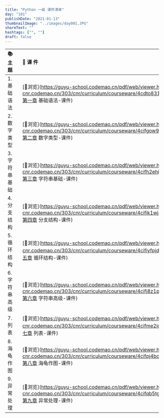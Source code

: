 ```yaml
---
title: "Python 一级 课件清单"
day: "101"
publishDate: "2021-01-13"
thumbnailImage: "../images/day001.JPG"
shareText: ""
hashtags: ["", ""]
draft: false
---
```



| 📚 主 题       |      | 📰 课 件                                                      |
| :------------ | :--- | :----------------------------------------------------------- |
| 1. 基础语法   |      | [🍳浏览](https://guyu-school.codemao.cn/pdf/web/viewer.html?file=https://cdn-cnr.codemao.cn/303/cnr/curriculum/courseware/4cdto831hv80jfxac0&fileName=第一章 基础语法-课件) |
| 2. 数字类型   |      | [🍳浏览](https://guyu-school.codemao.cn/pdf/web/viewer.html?file=https://cdn-cnr.codemao.cn/303/cnr/curriculum/courseware/4cifgow9r8npcidrzd&fileName=第二章 数字类型-课件) |
| 3. 字符串基础 |      | [🍳浏览](https://guyu-school.codemao.cn/pdf/web/viewer.html?file=https://cdn-cnr.codemao.cn/303/cnr/curriculum/courseware/4cifh2ehiji1ouwcfc&fileName=第三章 字符串基础-课件) |
| 4. 分支结构   |      | [🍳浏览](https://guyu-school.codemao.cn/pdf/web/viewer.html?file=https://cdn-cnr.codemao.cn/303/cnr/curriculum/courseware/4cifik1wj4u9pcn57q&fileName=第四章 分支结构-课件) |
| 5. 循环结构   |      | [🍳浏览](https://guyu-school.codemao.cn/pdf/web/viewer.html?file=https://cdn-cnr.codemao.cn/303/cnr/curriculum/courseware/4cifiyfpjdpqi08l9a&fileName=第五章 循环结构-课件) |
| 6. 字符串高级 |      | [🍳浏览](https://guyu-school.codemao.cn/pdf/web/viewer.html?file=https://cdn-cnr.codemao.cn/303/cnr/curriculum/courseware/4cifj8z1pjoaoc4ua4&fileName=第六章 字符串高级-课件) |
| 7. 列表       |      | [🍳浏览](https://guyu-school.codemao.cn/pdf/web/viewer.html?file=https://cdn-cnr.codemao.cn/303/cnr/curriculum/courseware/4cifme2icfialyb3to&fileName=第七章 列表-课件) |
| 8. 海龟作图   |      | [🍳浏览](https://guyu-school.codemao.cn/pdf/web/viewer.html?file=https://cdn-cnr.codemao.cn/303/cnr/curriculum/courseware/4cifpj4bc1g589ej9y&fileName=第八章 海龟作图-课件) |
| 9. 异常处理   |      | [🍳浏览](https://guyu-school.codemao.cn/pdf/web/viewer.html?file=https://cdn-cnr.codemao.cn/303/cnr/curriculum/courseware/4cifqb5tgqnod0usfg&fileName=第九章 异常处理-课件) |
